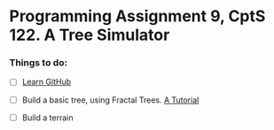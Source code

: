 # Programming Assignment 9, CptS 122. A Tree Simulator 

### Things to do:
- [ ] [Learn GitHub](https://www.edureka.co/blog/how-to-use-github/)
- [ ] Build a basic tree, using Fractal Trees. [A Tutorial](https://www.youtube.com/watch?v=0jjeOYMjmDU&vl=en)
- [ ] Build a terrain

